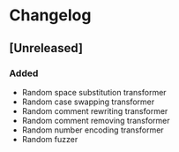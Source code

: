 # Changelog

## [Unreleased]
### Added
- Random space substitution transformer
- Random case swapping transformer
- Random comment rewriting transformer
- Random comment removing transformer
- Random number encoding transformer
- Random fuzzer
